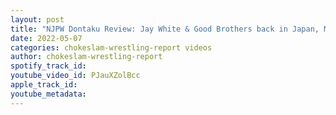 ```yaml
---
layout: post
title: "NJPW Dontaku Review: Jay White & Good Brothers back in Japan, Mercedes Martinez new ROH Women Champ!"
date: 2022-05-07
categories: chokeslam-wrestling-report videos
author: chokeslam-wrestling-report
spotify_track_id: 
youtube_video_id: PJauXZolBcc
apple_track_id: 
youtube_metadata: 
---
```

